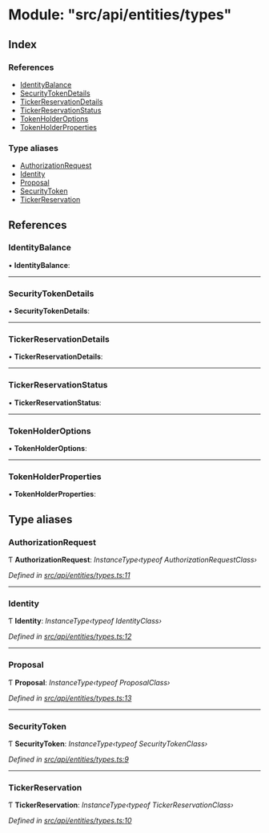 # Module: "src/api/entities/types"

## Index

### References

* [IdentityBalance](_src_api_entities_types_.md#identitybalance)
* [SecurityTokenDetails](_src_api_entities_types_.md#securitytokendetails)
* [TickerReservationDetails](_src_api_entities_types_.md#tickerreservationdetails)
* [TickerReservationStatus](_src_api_entities_types_.md#tickerreservationstatus)
* [TokenHolderOptions](_src_api_entities_types_.md#tokenholderoptions)
* [TokenHolderProperties](_src_api_entities_types_.md#tokenholderproperties)

### Type aliases

* [AuthorizationRequest](_src_api_entities_types_.md#authorizationrequest)
* [Identity](_src_api_entities_types_.md#identity)
* [Proposal](_src_api_entities_types_.md#proposal)
* [SecurityToken](_src_api_entities_types_.md#securitytoken)
* [TickerReservation](_src_api_entities_types_.md#tickerreservation)

## References

###  IdentityBalance

• **IdentityBalance**:

___

###  SecurityTokenDetails

• **SecurityTokenDetails**:

___

###  TickerReservationDetails

• **TickerReservationDetails**:

___

###  TickerReservationStatus

• **TickerReservationStatus**:

___

###  TokenHolderOptions

• **TokenHolderOptions**:

___

###  TokenHolderProperties

• **TokenHolderProperties**:

## Type aliases

###  AuthorizationRequest

Ƭ **AuthorizationRequest**: *InstanceType‹typeof AuthorizationRequestClass›*

*Defined in [src/api/entities/types.ts:11](https://github.com/PolymathNetwork/polymesh-sdk/blob/2aa4a44/src/api/entities/types.ts#L11)*

___

###  Identity

Ƭ **Identity**: *InstanceType‹typeof IdentityClass›*

*Defined in [src/api/entities/types.ts:12](https://github.com/PolymathNetwork/polymesh-sdk/blob/2aa4a44/src/api/entities/types.ts#L12)*

___

###  Proposal

Ƭ **Proposal**: *InstanceType‹typeof ProposalClass›*

*Defined in [src/api/entities/types.ts:13](https://github.com/PolymathNetwork/polymesh-sdk/blob/2aa4a44/src/api/entities/types.ts#L13)*

___

###  SecurityToken

Ƭ **SecurityToken**: *InstanceType‹typeof SecurityTokenClass›*

*Defined in [src/api/entities/types.ts:9](https://github.com/PolymathNetwork/polymesh-sdk/blob/2aa4a44/src/api/entities/types.ts#L9)*

___

###  TickerReservation

Ƭ **TickerReservation**: *InstanceType‹typeof TickerReservationClass›*

*Defined in [src/api/entities/types.ts:10](https://github.com/PolymathNetwork/polymesh-sdk/blob/2aa4a44/src/api/entities/types.ts#L10)*
